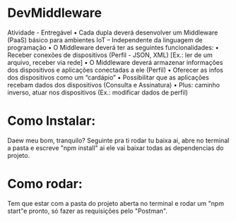 # DevMiddleware
Atividade - Entregável  • Cada dupla deverá desenvolver um Middleware (PaaS) básico para ambientes IoT – Independente da linguagem de programação • O Middleware deverá ter as seguintes funcionalidades: • Receber conexões de dispositivos (Perfil - JSON, XML) [Ex.: ler de um arquivo, receber via rede] • O Middleware deverá armazenar informações dos dispositivos e aplicações conectadas a ele (Perfil) • Oferecer as infos dos dispositivos como um “cardápio” • Possibilitar que as aplicações recebam dados dos dispositivos (Consulta e Assinatura) • Plus: caminho inverso, atuar nos dispositivos (Ex.: modificar dados de perfil)

# Como Instalar:
Daew meu bom, tranquilo?
  Seguinte pra ti rodar tu baixa ai, abre no terminal a pasta e escreve "npm install" ai ele vai baixar todas as dependencias do projeto.

# Como rodar:
 Tem que estar com a pasta do projeto aberta no terminal e rodar um "npm start"e pronto, só fazer as requisições pelo "Postman".
